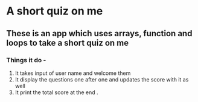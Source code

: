 # A short quiz on me

## These is an app which uses arrays, function and loops to take a short quiz on me

### Things it do -

1. It takes input of user name and welcome them
2. It display the questions one after one and updates the score with it as well
3. It print the total score at the end .
